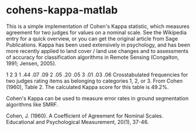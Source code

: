 # cohens-kappa-matlab
This is a simple implementation of Cohen's Kappa statistic, which measures agreement for two judges for values on a nominal scale. See the Wikipedia entry for a quick overview, or you can get the original article from Sage Publications. Kappa has been used extensively in psychology, and has been more recently applied to land cover / land use changes and to assessments of accuracy for classification algorithms in Remote Sensing (Congalton, 1991; Jensen, 2005).


1	2	3
1	.44	.07	.09
2	.05	.20	.05
3	.01	.03	.06
Crosstabulated frequencies for two judges rating items as belonging to categories 1, 2, or 3. From Cohen (1960), Table 2. The calculated Kappa score for this table is 49.2%. 

Cohen's Kappa can be used to measure error rates in ground segmentation algorithms like SMRF.

Cohen, J. (1960). A Coefficient of Agreement for Nominal Scales. Educational and Psychological Measurement, 20(1), 37-46.
